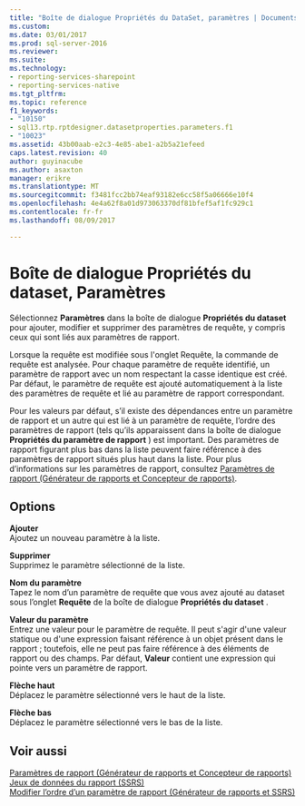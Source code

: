 ```yaml
---
title: "Boîte de dialogue Propriétés du DataSet, paramètres | Documents Microsoft"
ms.custom: 
ms.date: 03/01/2017
ms.prod: sql-server-2016
ms.reviewer: 
ms.suite: 
ms.technology:
- reporting-services-sharepoint
- reporting-services-native
ms.tgt_pltfrm: 
ms.topic: reference
f1_keywords:
- "10150"
- sql13.rtp.rptdesigner.datasetproperties.parameters.f1
- "10023"
ms.assetid: 43b00aab-e2c3-4e85-abe1-a2b5a21efeed
caps.latest.revision: 40
author: guyinacube
ms.author: asaxton
manager: erikre
ms.translationtype: MT
ms.sourcegitcommit: f3481fcc2bb74eaf93182e6cc58f5a06666e10f4
ms.openlocfilehash: 4e4a62f8a01d973063370df81bfef5af1fc929c1
ms.contentlocale: fr-fr
ms.lasthandoff: 08/09/2017

---
```

# <a name="dataset-properties-dialog-box-parameters"></a>Boîte de dialogue Propriétés du dataset, Paramètres
  Sélectionnez **Paramètres** dans la boîte de dialogue **Propriétés du dataset** pour ajouter, modifier et supprimer des paramètres de requête, y compris ceux qui sont liés aux paramètres de rapport.  
  
 Lorsque la requête est modifiée sous l'onglet Requête, la commande de requête est analysée. Pour chaque paramètre de requête identifié, un paramètre de rapport avec un nom respectant la casse identique est créé. Par défaut, le paramètre de requête est ajouté automatiquement à la liste des paramètres de requête et lié au paramètre de rapport correspondant.  
  
 Pour les valeurs par défaut, s’il existe des dépendances entre un paramètre de rapport et un autre qui est lié à un paramètre de requête, l’ordre des paramètres de rapport (tels qu’ils apparaissent dans la boîte de dialogue **Propriétés du paramètre de rapport** ) est important. Des paramètres de rapport figurant plus bas dans la liste peuvent faire référence à des paramètres de rapport situés plus haut dans la liste. Pour plus d’informations sur les paramètres de rapport, consultez [Paramètres de rapport &#40;Générateur de rapports et Concepteur de rapports&#41;](../../reporting-services/report-design/report-parameters-report-builder-and-report-designer.md).  
  
## <a name="options"></a>Options  
 **Ajouter**  
 Ajoutez un nouveau paramètre à la liste.  
  
 **Supprimer**  
 Supprimez le paramètre sélectionné de la liste.  
  
 **Nom du paramètre**  
 Tapez le nom d’un paramètre de requête que vous avez ajouté au dataset sous l’onglet **Requête** de la boîte de dialogue **Propriétés du dataset** .  
  
 **Valeur du paramètre**  
 Entrez une valeur pour le paramètre de requête. Il peut s'agir d'une valeur statique ou d'une expression faisant référence à un objet présent dans le rapport ; toutefois, elle ne peut pas faire référence à des éléments de rapport ou des champs. Par défaut, **Valeur** contient une expression qui pointe vers un paramètre de rapport.  
  
 **Flèche haut**  
 Déplacez le paramètre sélectionné vers le haut de la liste.  
  
 **Flèche bas**  
 Déplacez le paramètre sélectionné vers le bas de la liste.  
  
## <a name="see-also"></a>Voir aussi  
 [Paramètres de rapport &#40;Générateur de rapports et Concepteur de rapports&#41;](../../reporting-services/report-design/report-parameters-report-builder-and-report-designer.md)   
 [Jeux de données du rapport &#40;SSRS&#41;](../../reporting-services/report-data/report-datasets-ssrs.md)   
 [Modifier l’ordre d’un paramètre de rapport &#40;Générateur de rapports et SSRS&#41;](../../reporting-services/report-design/change-the-order-of-a-report-parameter-report-builder-and-ssrs.md)  
  
  
